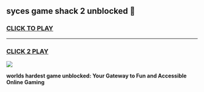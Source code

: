 
## syces game shack 2 unblocked 👋
<h3>
<a href="https://premium.freeplayer.one?title=syces_game_shack_2_unblocked&ref=12F">CLICK TO PLAY</a></h3>
<hr>

<h3>
<a href="https://premium.freeplayer.one?title=syces_game_shack_2_unblocked&ref=12F">CLICK 2 PLAY</a>
  
</h3>

<a href="https://premium.freeplayer.one?title=syces_game_shack_2_unblocked&ref=12F/"><img src="https://clearcache.store/games.png"></a>


**worlds hardest game unblocked: Your Gateway to Fun and Accessible Online Gaming**
